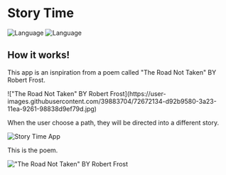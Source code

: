 # Story Time

![Language](https://img.shields.io/badge/Swift-5.0-orange.svg)
![Language](https://img.shields.io/badge/iOS-13.0-orange.svg)


## How it works!
<p>This app is an isnpiration from a poem called "The Road Not Taken" BY Robert Frost.</p>
!["The Road Not Taken" BY Robert Frost](https://user-images.githubusercontent.com/39883704/72672134-d92b9580-3a23-11ea-9261-98838d9ef79d.jpg)

<p>When the user choose a path, they will be directed into a different story.</p>

![Story Time App](https://user-images.githubusercontent.com/39883704/72671791-b0080680-3a1d-11ea-920c-663dbf3663bf.gif)

<p>This is the poem.</p>

!["The Road Not Taken" BY Robert Frost](https://user-images.githubusercontent.com/39883704/72671769-5dc6e580-3a1d-11ea-8406-c1b6679d924e.jpg)


